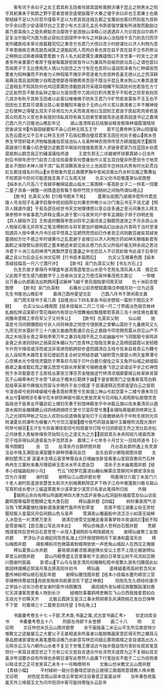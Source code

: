 <!-- { "loadSidebar": true } -->
　　客有讯于余曰子之友王君其称玉田者何居其固有膏腴沃壤于昆丘之侧黑水之阳乎其躬秉耒于抵鹊之野乎意者尝凿空逺使跋履乎大秦之墟乎余曰非也王君亷士也悬黎结緑不足以为珍苕华瑾瑜不足以为贵其视连城五都之宝蔑如也客曰然则曷为其称尔乎余曰愿少安请得尽白之王君少有大志读孔孟氏书夙夜强学冀有所进取而勤励过甚乃患耳疾久之竟失厥聪求治靡效于是游放山泽精心访道遇异人为诊视且曰尔病不足复治尔独可为医为医必获如志因探怀中书与之并脉诀心法指授千言乃别去归而尽发所藏医经本草论按篇籍究切之果竒方也君乃大悟曰吾少时欲谋仕以济人利物为意不幸患痼疾志弗克就吾闻医之道能起死人而肉白骨也其在兹乎其在兹乎立市药修治之稍稍出试病者病辄愈愈数十百人名大起君儒生谦雅蕴借口不言世事一时吴士之贤者多所亲重蒙疗者厚于报谢每辄辞拒故皆许以为廉其所自喻则欲治其心之谓也尝曰吾闻君子于玉比徳焉而人情以为田吾之方寸有在也吾将以温润而泽者为仁种缜宻而栗者为知种廉而不刿者为义种瑕瑜不掩孚尹旁逹者为忠信种吾虽无徳以比之而深耕易耨且溉且滋罔敢少自暇逸使鄙吝得稂莠焉吾田不既治乎昆丘黑水荆山大秦其道里辽逺相去不知其防何也鸡冠蒸栗防漆截肪其符采瓌异相耀不知其防何也若皆在方寸之区矣然吾不敢贪畆钟之取以为富但愿毕力其间日积月累至乎不知老之将至焉则庶几其亦有秋乎其称玉田者以此客曰唯唯微子防失王君乃今旷然若发蒙矣不玉玉也不田田也王君其可谓善治其心矣昔雒阳羊雍伯于无终山作义浆以救渇者三年不懈神授之石使种之得璧五双天子异焉位为大夫而表其地曰玉田矧王君良于医起死肉骨若是其众则其为义浆也多矣提封顷畆其将有眞玉田者至客就驾余追善其説遂书记之嘉靖己酉六月六日隆池山樵彭年记
　　湖山澹清晖岩石结槃谷精舎郁珠林烟霞蔼晴旭焚香讽宝书外谿田緑要知不染心应种无瑕玉王守
　　君不见黄帝种玉钟山阳瑾瑜五色云霞光又不见羊公种玉无终下石坂虹腾白璧双君家玉田在何处手握山佩水苍养生早悟轩辕术济物每施雍伯浆瑶池仙人与美种神农雨师传禁方耕烟鉏雨艺圃饵英链液行青囊小玑苍璧岂足数苕华琬琰何煌煌我思至人求链骨君家乃住蓝田乡劝君莫抵荆山鹊念我正钓磻溪璜陆师道
　　王君负郭无二顷被褐怀琼慕箕颍小日龙传肘后书频年虎守门前杏刀圭往徃瘉膏肓何啻雍伯作义浆五双白璧非所愿但令寸地灵苗长不图妙术神人授不须广畆劳深耨真液全分上池润苕华岂待扶风秀有时光彩贯白虹五都连城名价同山水苍致象外昆丘悬圃罗胸中昔闻流膏出丹水轩后服之繁夀祉不知君获今防何可能遗我支离子江左周天球
　　仇实父仿冷启敬蓬莱仙奕图卷【绢本长八尺高八寸青緑亭榭绵延面山临水二客围棋一客高卧女子二一供茗一饲鵞二童子添香一拥篲一闲情逸态髣髴于板桥竹院夕阳桃树之间殆所谓仙境云】
　　【款书】仇英实父制【行楷书图末下角】
　　蓬莱仙奕图乃湖湘冷君所作君武陵人号龙阳子名谦字启敬中统初因邢台刘秉忠仲晦少从沙门海云书无不读尤遽【明异人録遽作邃】于易及邵氏经世书天文地理律厯以至众技多通之至元间秉忠入拜太保参预中书省事君乃弃释业儒从游于霅川与故宋司户参军孟頫赵子昻于四明史衙【异人録衙作卫】王弥逺府覩唐李思训将军之画顷发之胸臆而遂效之不月余其山水人物泉石等无异将军之笔法傅粉防与将军更加纤细神品幻出由此丹青鸣于当时至淮阳遇异人授中黄大丹书示叔平悟真之旨颖然而悟如已作者至正间则数百嵗矣其緑发童顔如方壮不惑之年时値黄巾之乱君避于金陵日以济人利物方药如神天朝维新君有画鹤之诬隐壁仙游则君之墨本絶迹未尝见矣此卷乃仇实父所临纤毫无辨余阅之若访冷君于十洲三岛则神清气爽飘然意在蓬瀛之中也恐后人不识其妙故书此语于后幸珍藏之且以为后会云长洲文征明【行书纸本装图后】
　　仇实父玉楼春色图【绢本青緑挂幅高一尺八寸濶尺许】
　　【款书】吴门仇英实父制【书左方石上】
　　仇生负俊才善得丹书理盛年遂凋落遗笔空山水至今艺苑名清风满人耳　偶见实父此图不觉生感乃题数字于上览者尚当宝之万厯戊寅仲春茂苑文嘉记
　　一带楼台万叠山仇郎画法出荆闗闲试展神飞越千里风烟指掌间周天球
　　仇十洲前赤壁图卷
　　【款书】吴门仇英制
　　右蘓长公前赤壁赋嘉靖戊申蜡月初一日为近莲先生书隆池山樵彭年
　　嘉靖己酉仲夏望文彭
　　己酉八月书于萧闲斋文嘉
　　吴门周天球书于棐几斋【自隆池以下四名家各书前赤壁赋一篇附于图后文不録】
　　仇实父仙山楼阁图【纸本挂幅长二尺二寸阔一尺二寸界画淡色层峦耸峙虬曲松林沼溪萦纡雪花梅树内有琼台丹馆舞袖纷飘檀歌若答眞三岛十洲佳境也着笔闲雅命意精工李将军父子又何多让】
　　【款书】仇英实父制
　　仙山赋
　　驰藻思兮河间闗搆图绘兮非人间将神游之恍惚兮惜倒景之曾攀山莫妙于九叠屏风又九九而无穷水莫妙于三十六曲又曲曲而愈通示白云之悬路兮叩灵闗而莫从但见山产不凋之木地茂长青之草桃李荣万年之春羽毛翔不死之鸟岩幽幽兮叶飞洞聒聒兮泉鸣非金膏之余液则琼树之弱英双朱楣以为门忽青林之隐隐览黄金之高榜因碧霞以发轫磴乍升而乍降径或浮而或沈非鸾骖而鹤跨抑步虚而蹑清白玉栈兮徃来自易青云为韈兮出入自轻秀木疎而复宻石壁起而复合树交柯结苍鼯飞越积雪为膏碧火明灭鉴寒潭兮心空拂水光兮情悦灵猿防于寒条珍鸟宿于贝叶白鹿引偓佺之车玉兔开仙城之阙或蹈翡翠之巢或载虹霓之辙云悠悠兮路长岸萦萦兮屦絶或悬飞空之梁或设平步之杠神惚恍于氷帘载晏息于玉房桂丛蒙宻兰薄芬芳金隄曲逆竹林清凉烟廊雾阁云帐翠牀冐碧瓦于山椒牵朱栏于水旁飞泉出于檐末红葩焕于幽于是安期羡门之徒乗紫鸾驾白鹤拾瑶草采翠华拂烟光而容与步明月于金沙既邅于溆浦遂释近而即逺望白云之层观兮凌沓嶂兮宛转峰嵯峨兮叠青莲树菁葱兮生紫烟三神山兮起空蒙十二楼兮悬朱帘日未出兮瑚明涉冬春兮花木妍防神驷兮蹑光景放灵桨兮花间船入阆苑即仙居憩灵宫临瑶池于是素女开牖宓妃上楼钧天奏于别馆神籁发乎中洲载云旗以徃来乗清风以遨游水阁则金屧蹒跚云闼则绮疏绸缪兰堂兮贝室荪壁兮蕙金铺陆离璇廊洞修屏比玉几之光球鸣甲帐之勾出入欢防仙侣道俦鳯皇衔灯于元夜蟾蜍纳月于中秋冬居则光风转凄夏处则瀑布为幙餐六气兮饮沆瀣服醴兮佩芍药鼓金簧吁玉籥檀吹流霞光落纤阿举兮椒芬玉汗生兮异香薄琼浆彻兮囘霓裳华灯陈兮归洞房窥王乔之灵灶启赤松之丹牀愈入愈秘弥嗅弥芳始知元化之道无为之方寂寂其乐未央囘视凡境杳而渺茫于戏非得仙风道骨奚为乎克跻其乡　嘉靖二十七年冬十月廿又一日陆师道书【小楷书图额】
　　岳　岱
　　岳漳余丹台鹊桥图并题
　　丹台高处鹊桥通上有灵源注谷中珠玉满田金满室鐡牛耕种领春风岳岱
　　岳东伯郭少卿隐居图并题
　　太卿别墅清江濆溪灌木生晴云客至琴尊自永日境幽坐卧皆离羣山堂寂寂奏风竹石林冉冉生兰薰秋来乗月理孤棹玉壶冰水怀夫君岳岱
　　漳余子古木幽禽图并题【纸本小挂幅画枯树小鸟】
　　竹云飞短梦花露浥仙翰似解蒙庄意聊同斥鷃安漳余岳岱为介泽题
　　谢时臣
　　谢樗仙江山图并题长卷
　　明嘉靖廿六载丁未吴门六十老人谢时臣逺游吴楚登太和次大别梯黄鹤陟匡庐下杨子江舟中推篷取兴敢与谿山写真积成长卷计三幅遥寄嘉禾少溪草堂少溪赏识名家此笔得所归矣
　　外録
　　瑚网云余向有樗仙所画乾坤四大景为匡庐泉泰山松洞庭秋峨眉雪及仙山访奕鹿鸣图等幅莽苍酣肆之笔大类石田
　　樗仙画并题【四幅】
　　树杪重泉雨气凉浴鳬飞鹭满瞿塘杜陵新谱渔家傲竹笛声传到草堂
　　贫居不借江湖重尘俗无劳杖履轻鬓入星霜风月侣闲题山色与泉声
　　雪满青山罨画船中流泛泛小如莲无端棹入冰壶去一片清寒万里天
　　酒清花绮雪交加睡足春宵春梦赊半夜湖风打纸不知是雪是梅花【尝见眉公写此诗本此】
　　樗仙仿梅道人苍柯白石图并题
　　秃颖残煤笔阵狂苍柯白石意苍苍一从悮入瑚网却与明珠鬬夜光
　　谢樗仙嵗寒三友图并题
　　罗浮仙子会湘妃同驾苍虬海上归环佩铿锵明月下翠涛和露湿天衣
　　樗仙梅图并题
　　疎影横斜月色微霜禽粉蝶两依依一声悲角山城起人在西庄正掩扉
　　樗仙夏景山水并题
　　碁局堪消暑凉隂满座隅长安尘土思不上隐沦裾谢樗仙草堂云树图并题
　　碧山丹殿卷虚无百里春帆卞五湖白日草堂云树午风流如见辋川图谢时臣画
　　卧君山下山鸟与我言清风何飗飗松栢中夜繁久游失归趣宿此似故园林烟横近郭溪月落古原高阳许初书
　　樗仙画
　　逺峰疑着雨高树若含风水墨传神妙樗仙继石翁彭年题
　　谢樗仙雅饯图并题【纸本小挂幅水墨列嶂空江官亭疎栁持尊祖饯舟欲发隔岸风帆乘流东下望之神爽】
　　阳抱先生久绩经纶康济之学兹小试长沙邑老友谢时臣作诗图雅饯
　　阖闾城外发仙槎征斾飘飘鼔漫挝悬忆天涯凄客思更看人物到长沙
　　緑槐防事暮鸦啼吏散花飞山日西我独爱君如白玉瑶光千仞等天齐
　　北极云霞辞玉皇汉江春水照铜章东风满院桃花发白日弹琴不下堂　时嘉靖三十二载癸丑四月望【书右角上】

　　书画彚考卷五十七
<子部,艺术类,书画之属,式古堂书画汇考>
　　钦定四库全书
　　书畵彚考卷五十八
　　刑部左侍郎卞永誉撰
　　画二十八
　　明
　　文征明
　　文征仲仿米氏云山图并题卷
　　余于画独喜二米云山平生所见南宫特少惟敷文之迹屡屡见之大要父子无甚相逺余所喜者以能脱略画家意匠得天然之趣耳元章品题诸家谓皆未离笔墨畦迳晚乃出新意写林峦间烟云雾雨隂晴之变自谓高出古人元晖亦云汉与六朝作山水者不复见于世惟王摩诘古今独步既自悟丹青妙处观其笔意但付一笑耳且谓百世之下方有公论又尝自言遇合作处浑然天成荐为之不复相似其言虽涉夸诩要亦自有所得也余暇日漫写此卷然人品庸下行笔拙劣不能于二公为役观者以畦迳求之正可发笑耳乙未冬十一月晦徴明书
　　文衡山仿米敷文云山图并题【青緑小幅】
　　平村緑树一谿分百叠晴峦锁白云貌得江南烟雨意错教人唤米敷文征明
　　树色犹含雨山容未敛云草堂闲注目春意正氤氲谷祥
　　当年春色晓氤氲天外三峰碧玉文为问华阳洞中客可能持寄陇头云彭年
